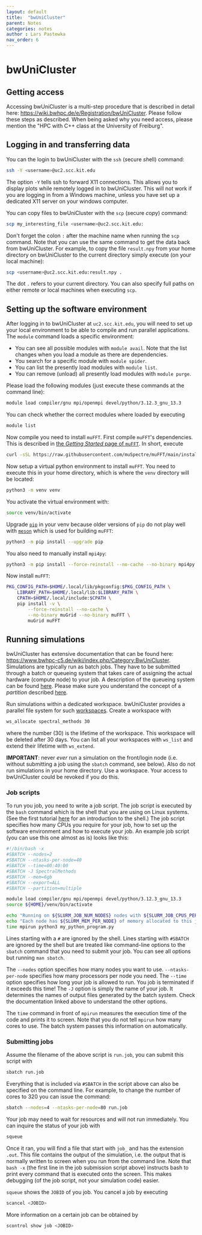 ```yaml
---
layout: default
title:  "bwUniCluster"
parent: Notes
categories: notes
author : Lars Pastewka
nav_order: 6
---
```


# bwUniCluster

## Getting access

Accessing bwUniCluster is a multi-step procedure that is described in detail
here: <https://wiki.bwhpc.de/e/Registration/bwUniCluster>. Please
follow these steps as described. When being asked why you need access, please
mention the "HPC with C++ class at the University of Freiburg".

## Logging in and transferring data

You can the login to bwUniCluster with the `ssh` (*s*ecure *sh*ell) command:

```bash
ssh -Y <username>@uc2.scc.kit.edu
```

The option `-Y` tells ssh to forward X11 connections. This allows you to display plots while remotely logged in to bwUniCluster. This will not work if you are logging in from a Windows machine, unless you have set up a dedicated X11 server on your windows computer.

You can copy files to bwUniCluster with the `scp` (*s*ecure *c*o*p*y) command:

```bash
scp my_interesting_file <username>@uc2.scc.kit.edu:
```

Don't forget the colon `:` after the machine name when running the `scp` command. Note that you can use the same command to get the data back from bwUniCluster. For example, to copy the file `result.npy` from your home directory on bwUniCluster to the current directory simply execute (on your local machine):

```bash
scp <username>@uc2.scc.kit.edu:result.npy .
```

The dot `.` refers to your current directory. You can also specify full paths on either remote or local machines when executing `scp`.

## Setting up the software environment

After logging in to bwUniCluster at `uc2.scc.kit.edu`, you will need to set up your local environment to be able to compile and run parallel applications. The `module` command loads a specific environment:
* You can see all possible modules with `module avail`. Note that the list changes when you load a module as there are dependencies.
* You search for a specific module with `module spider`.
* You can list the presently load modules with `module list`.
* You can remove (unload) all presently load modules with `module purge`.

Please load the following modules (just execute these commands at the command line):

```bash
module load compiler/gnu mpi/openmpi devel/python/3.12.3_gnu_13.3
```

You can check whether the correct modules where loaded by executing

```bash
module list
```

Now compile you need to install `muFFT`. First compile `muFFT`'s dependencies. This is described in
[the *Getting Started* page of `muFFT`](https://muspectre.github.io/muFFT/GettingStarted.html).
In short, execute

```bash
curl -sSL https://raw.githubusercontent.com/muSpectre/muFFT/main/install_dependencies.sh | sh
```

Now setup a virtual python environment to install `muFFT`. You need to execute this in your home
directory, which is where the `venv` directory will be located:

```bash
python3 -m venv venv
```

You activate the virtual environment with:

```bash
source venv/bin/activate
```

Upgrade [`pip`](https://pip.pypa.io/en/stable/) in your venv because older versions of `pip` do not play
well with [`meson`](https://mesonbuild.com/) which is used for building `muFFT`:

```bash
python3 -m pip install --upgrade pip
```

You also need to manually install `mpi4py`:

```bash
python3 -m pip install --force-reinstall --no-cache --no-binary mpi4py mpi4py
```

Now install `muFFT`:

```bash
PKG_CONFIG_PATH=$HOME/.local/lib/pkgconfig:$PKG_CONFIG_PATH \
    LIBRARY_PATH=$HOME/.local/lib:$LIBRARY_PATH \
    CPATH=$HOME/.local/include:$CPATH \
    pip install -v \
        --force-reinstall --no-cache \
        --no-binary muGrid --no-binary muFFT \
        muGrid muFFT
```

## Running simulations

bwUniCluster has extensive documentation that can be found here: <https://www.bwhpc-c5.de/wiki/index.php/Category:BwUniCluster>. Simulations are typically run as batch jobs. They have to be submitted through a batch or queueing system that takes care of assigning the actual hardware (compute node) to your job. A description of the queueing system can be found [here](https://wiki.bwhpc.de/wiki/index.php?title=BwUniCluster_2.0_Slurm_common_Features). Please make sure you understand the concept of a _partition_ described [here](https://wiki.bwhpc.de/wiki/index.php?title=BwUniCluster_2.0_Batch_Queues).

Run simulations within a dedicated workspace. bwUniCluster provides a parallel file system for such [workspaces](https://wiki.bwhpc.de/e/Workspace). Create a workspace with

```bash
ws_allocate spectral_methods 30
```

where the number (30) is the lifetime of the workspace. This workspace will be deleted after 30 days. You can list all your workspaces with `ws_list` and extend their lifetime with `ws_extend`.

**IMPORTANT**: never *ever* run a simulation on the front/login node (i.e.
without submitting a job using the `sbatch` command, see below). Also do not run simulations in your home directory. Use a workspace. Your access to bwUniCluster could be revoked if you do this.

### Job scripts

To run you job, you need to write a job script. The job script is executed by the `bash` command which is the shell that you are using on Linux systems. (See the first tutorial [here](https://ilias.uni-freiburg.de/data/unifreiburg/lm_data/lm_1926798/Part_1_Unix_shell.html) for an introduction to the shell.) The job script specifies how many CPUs you require for your job, how to set up the software environment and how to execute your job. An example job script (you can use this one almost as is) looks like this:

```bash
#!/bin/bash -x
#SBATCH --nodes=2
#SBATCH --ntasks-per-node=40
#SBATCH --time=00:40:00
#SBATCH -J SpectralMethods
#SBATCH --mem=6gb
#SBATCH --export=ALL
#SBATCH --partition=multiple

module load compiler/gnu mpi/openmpi devel/python/3.12.3_gnu_13.3
source ${HOME}/venv/bin/activate

echo "Running on ${SLURM_JOB_NUM_NODES} nodes with ${SLURM_JOB_CPUS_PER_NODE} cores each."
echo "Each node has ${SLURM_MEM_PER_NODE} of memory allocated to this job."
time mpirun python3 my_python_program.py
```

Lines starting with a `#` are ignored by the shell. Lines starting with `#SBATCH` are ignored by the shell but are treated like command-line options to the `sbatch` command that you need to submit your job. You can see all options but running `man sbatch`.

The `--nodes` option specifies how many nodes you want to use. `--ntasks-per-node` specifies how many processors per node you need. The `--time` option specifies how long your job is allowed to run. You job is terminated if it exceeds this time! The `-J` option is simply the name of your job. It determines the names of output files generated by the batch system. Check the documentation linked above to understand the other options.

The `time` command in front of `mpirun` measures the execution time of the code and prints it to screen. Note that you do not tell `mpirun` how many cores to use. The batch system passes this information on automatically.

### Submitting jobs

Assume the filename of the above script is `run.job`, you can submit this script with

```bash
sbatch run.job
```

Everything that is included via `#SBATCH` in the script above can also be specified on the command line. For example, to change the number of cores to 320 you can issue the command:

```bash
sbatch --nodes=4 --ntasks-per-node=80 run.job
```

Your job may need to wait for resources and will not run immediately. You can inquire the status of your job with

```bash
squeue
```

Once it ran, you will find a file that start with `job_` and has the extension `.out`. This file contains the output of the simulation, i.e. the output that is normally written to screen when you run from the command line. Note that `bash -x` (the first line in the job submission script above) instructs bash to print every command that is executed onto the screen. This makes debugging (of the job script, not your simulation code) easier.

`squeue` shows the `JOBID` of you job. You cancel a job by executing

```bash
scancel <JOBID>
```

More information on a certain job can be obtained by

```bash
scontrol show job <JOBID>
```
